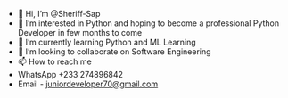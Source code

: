 - 👋 Hi, I’m @Sheriff-Sap
- 👀 I’m interested in Python and hoping to become a professional Python Developer in few months to come
- 🌱 I’m currently learning Python and ML Learning
- 💞️ I’m looking to collaborate on Software Engineering
- 📫 How to reach me 
- WhatsApp +233 274896842
- Email - juniordeveloper70@gmail.com
<!---
Sheriff-Sap/Sheriff-Sap is a ✨ special ✨ repository because its `README.md` (this file) appears on your GitHub profile.
You can click the Preview link to take a look at your changes.
--->
